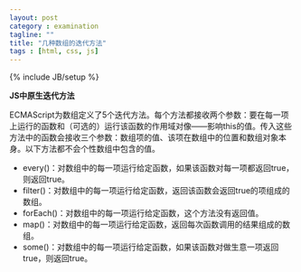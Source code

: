 ```yaml
---
layout: post
category : examination
tagline: ""
title: "几种数组的迭代方法"
tags : [html, css, js]
---
```

{% include JB/setup %}


**JS中原生迭代方法**

ECMAScript为数组定义了5个迭代方法。每个方法都接收两个参数：要在每一项上运行的函数和（可选的）运行该函数的作用域对像——影响this的值。传入这些方法中的函数会接收三个参数：数组项的值、该项在数组中的位置和数组对象本身。以下方法都不会个性数组中包含的值。

- every()：对数组中的每一项运行给定函数，如果该函数对每一项都返回true，则返回true。
- filter()：对数组中的每一项运行给定函数，返回该函数会返回true的项组成的数组。
- forEach()：对数组中的每一项运行给定函数，这个方法没有返回值。
- map()：对数组中的每一项运行给定函数，返回每次函数调用的结果组成的数组。
- some()：对数组中的每一项运行给定函数，如果该函数对做生意一项返回true，则返回true。
